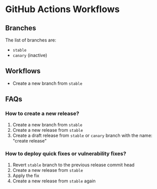 # GitHub Actions Workflows

## Branches

The list of branches are:

- `stable`
- `canary` (inactive)

## Workflows

- Create a new branch from `stable`

## FAQs

### How to create a new release?

1. Create a new branch from `stable`
2. Create a new release from `stable`
3. Create a draft release from `stable` or `canary` branch with the name: "create release"

### How to deploy quick fixes or vulnerability fixes?

1. Revert `stable` branch to the previous release commit head
2. Create a new release from `stable`
3. Apply the fix
4. Create a new release from `stable` again

